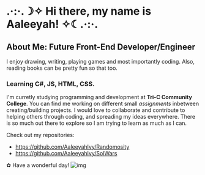 # .·:·.☽✧ Hi there, my name is Aaleeyah! ✧☾.·:·.

## About Me: Future Front-End Developer/Engineer
I enjoy drawing, writing, playing games and most importantly coding. Also, reading books can be pretty fun so that too.

### Learning C#, JS, HTML, CSS.
I'm curretly studying programming and development at **Tri-C Community College**.
You can find me working on different small _assignments_ inbetween creating/building projects. I would love to collaborate and contribute to helping others through coding, and spreading my ideas everywhere. There is so much out there to explore so I am trying to learn as much as I can.


Check out my repositories: 
- https://github.com/AaleeyahIvy/Randomosity
- https://github.com/AaleeyahIvy/SolWars

✿ Have a wonderful day! ![img](https://media4.giphy.com/media/XGzFMTp27M5VDgkV77/giphy.gif)


